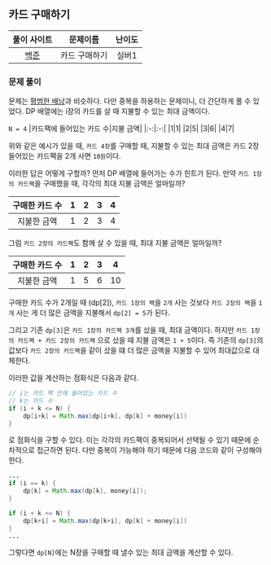 ## 카드 구매하기

|풀이 사이트|문제이름|난이도|
|:---:|:---:|:---:|
|[백준](https://www.acmicpc.net/problem/11052)|카드 구매하기|실버1|

### 문제 풀이

문제는 [평범한 배낭](https://www.acmicpc.net/problem/12865)과 비슷하다. 다만 중복을 하용하는 문제이니, 더 간단하게 풀 수 있었다. DP 배열에는 i장의 카드를 살 때 지불할 수 있는 최대 금액이다.

`N = 4`
|카드팩에 들어있는 카드 수|지불 금액|
|:-:|:-:|
|1|1|
|2|5|
|3|6|
|4|7|

위와 같은 예시가 있을 때, `카드 4장`를 구매할 때, 지불할 수 있는 최대 금액은 카드 2장 들어있는 카드팩을 2개 사면 `10원`이다.

이러한 답은 어떻게 구할까? 먼저 DP 배열에 들어가는 수가 힌트가 된다. 만약 `카드 1장의 카드팩`을 구매했을 때, 각각의 최대 지불 금액은 얼마일까?

|구매한 카드 수|1|2|3|4|
|:-:|:-:|:-:|:-:|:-:|
|지불한 금액|1|2|3|4|

그럼 `카드 2장의 카드팩`도 함께 살 수 있을 때, 최대 지불 금액은 얼마일까?

|구매한 카드 수|1|2|3|4|
|:-:|:-:|:-:|:-:|:-:|
|지불한 금액|1|5|6|10|

구매한 카드 수가 2개일 때 (dp[2]), `카드 1장의 팩`을 `2개` 사는 것보다 `카드 2장의 팩`을 `1개` 사는 게 더 많은 금액을 지불해서 `dp[2] = 5`가 된다.

그리고 기존 `dp[3]`은 `카드 1장의 카드팩 3개`를 샀을 때, 최대 금액이다. 
하지만 `카드 1장의 카드팩 + 카드 2장의 카드팩` 으로 샀을 때 지불 금액은 `1 + 5`이다. 즉 기존의 `dp[3]`의 값보다 `카드 2장의 카드팩`을 같이 샀을 떄 더 많은 금액을 지불할 수 있어 최대값으로 대체한다. 

이러한 값을 계산하는 점화식은 다음과 같다.

```java
// i는 카드 팩 안에 들어있는 카드 수
// k는 카드 수
if (i + k <= N) {
    dp[i+k] = Math.max(dp[i+k], dp[k] + money[i])
}
```

로 점화식을 구할 수 있다. 이는 각각의 카드팩이 중복되어서 선택될 수 있기 때문에 순차적으로 접근하면 된다. 다만 중복이 가능해야 하기 때문에 다음 코드와 같이 구성해야 한다.

```java
...
if (i == k) {
    dp[k] = Math.max(dp[k], money[i]);
}

if (i + k <= N) {
    dp[k+i] = Math.max(dp[k+i], dp[k] + money[i])
}
...
```

그렇다면 `dp[N]`에는 N장을 구매할 때 낼수 있는 최대 금액을 계산할 수 있다.